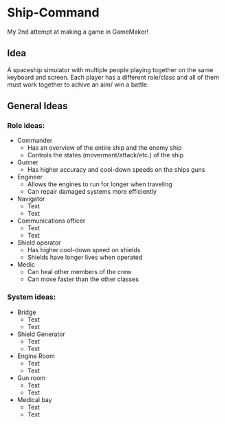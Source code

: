 # Ship-Command

My 2nd attempt at making a game in GameMaker!

## Idea
A spaceship simulator with multiple people playing together on the same keyboard and screen.  Each player has a different role/class and all of them must work together to achive an aim/ win a battle.

## General Ideas
### Role ideas:
* Commander
  * Has an overview of the entire ship and the enemy ship
  * Controls the states (moverment/attack/etc.) of the ship
* Gunner
  * Has higher accuracy and cool-down speeds on the ships guns
* Engineer
  * Allows the engines to run for longer when traveling
  * Can repair damaged systems more efficiently
* Navigator
  * Text
  * Text
* Communications officer
  * Text
  * Text
* Shield operator
  * Has higher cool-down speed on shields
  * Shields have longer lives when operated
* Medic
  * Can heal other members of the crew
  * Can move faster than the other classes
### System ideas:
* Bridge
  * Text
  * Text
* Shield Generator
  * Text
  * Text
* Engine Room
  * Text
  * Text
* Gun room
  * Text
  * Text
* Medical bay
  * Text
  * Text
